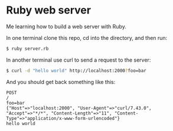 # Ruby web server

Me learning how to build a web server with Ruby.

In one terminal clone this repo, cd into the directory, and then run:

```bash
$ ruby server.rb
```

In another terminal use curl to send a request to the server:

```bash
$ curl -d "hello world" http://localhost:2000?foo=bar
```

And you should get back something like this:

```
POST
/
foo=bar
{"Host"=>"localhost:2000", "User-Agent"=>"curl/7.43.0", "Accept"=>"*/*", "Content-Length"=>"11", "Content-Type"=>"application/x-www-form-urlencoded"}
hello world
```

